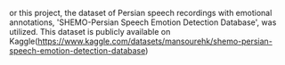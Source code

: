 or this project, the dataset of Persian speech recordings with emotional annotations, 'SHEMO-Persian Speech Emotion Detection Database', was utilized. This dataset is publicly available on Kaggle(https://www.kaggle.com/datasets/mansourehk/shemo-persian-speech-emotion-detection-database)
